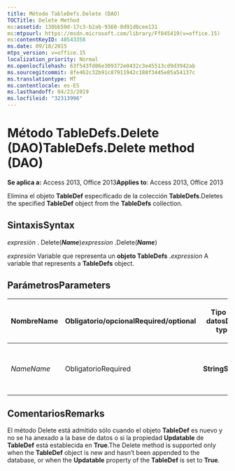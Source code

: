 ```yaml
---
title: Método TableDefs.Delete (DAO)
TOCTitle: Delete Method
ms:assetid: 130bb50d-17c3-b2ab-9360-0d91d0cee131
ms:mtpsurl: https://msdn.microsoft.com/library/Ff845419(v=office.15)
ms:contentKeyID: 48543358
ms.date: 09/18/2015
mtps_version: v=office.15
localization_priority: Normal
ms.openlocfilehash: 63f543fd86e309372e0432c3e45513cd9d3942ab
ms.sourcegitcommit: 8fe462c32b91c87911942c188f3445e85a54137c
ms.translationtype: MT
ms.contentlocale: es-ES
ms.lasthandoff: 04/23/2019
ms.locfileid: "32313996"
---
```

# <a name="tabledefsdelete-method-dao"></a><span data-ttu-id="aefc0-102">Método TableDefs.Delete (DAO)</span><span class="sxs-lookup"><span data-stu-id="aefc0-102">TableDefs.Delete method (DAO)</span></span>

<span data-ttu-id="aefc0-103">**Se aplica a:** Access 2013, Office 2013</span><span class="sxs-lookup"><span data-stu-id="aefc0-103">**Applies to**: Access 2013, Office 2013</span></span>

<span data-ttu-id="aefc0-104">Elimina el objeto **TableDef** especificado de la colección **TableDefs**.</span><span class="sxs-lookup"><span data-stu-id="aefc0-104">Deletes the specified **TableDef** object from the **TableDefs** collection.</span></span>

## <a name="syntax"></a><span data-ttu-id="aefc0-105">Sintaxis</span><span class="sxs-lookup"><span data-stu-id="aefc0-105">Syntax</span></span>

<span data-ttu-id="aefc0-106">*expresión* . Delete(***Name***)</span><span class="sxs-lookup"><span data-stu-id="aefc0-106">*expression* .Delete(***Name***)</span></span>

<span data-ttu-id="aefc0-107">*expresión* Variable que representa un **objeto TableDefs** .</span><span class="sxs-lookup"><span data-stu-id="aefc0-107">*expression* A variable that represents a **TableDefs** object.</span></span>

## <a name="parameters"></a><span data-ttu-id="aefc0-108">Parámetros</span><span class="sxs-lookup"><span data-stu-id="aefc0-108">Parameters</span></span>

<table>
<colgroup>
<col style="width: 25%" />
<col style="width: 25%" />
<col style="width: 25%" />
<col style="width: 25%" />
</colgroup>
<thead>
<tr class="header">
<th><p><span data-ttu-id="aefc0-109">Nombre</span><span class="sxs-lookup"><span data-stu-id="aefc0-109">Name</span></span></p></th>
<th><p><span data-ttu-id="aefc0-110">Obligatorio/opcional</span><span class="sxs-lookup"><span data-stu-id="aefc0-110">Required/optional</span></span></p></th>
<th><p><span data-ttu-id="aefc0-111">Tipo de datos</span><span class="sxs-lookup"><span data-stu-id="aefc0-111">Data type</span></span></p></th>
<th><p><span data-ttu-id="aefc0-112">Descripción</span><span class="sxs-lookup"><span data-stu-id="aefc0-112">Description</span></span></p></th>
</tr>
</thead>
<tbody>
<tr class="odd">
<td><p><span data-ttu-id="aefc0-113"><em>Name</em></span><span class="sxs-lookup"><span data-stu-id="aefc0-113"><em>Name</em></span></span></p></td>
<td><p><span data-ttu-id="aefc0-114">Obligatorio</span><span class="sxs-lookup"><span data-stu-id="aefc0-114">Required</span></span></p></td>
<td><p><span data-ttu-id="aefc0-115"><strong>String</strong></span><span class="sxs-lookup"><span data-stu-id="aefc0-115"><strong>String</strong></span></span></p></td>
<td><p><span data-ttu-id="aefc0-116">Nombre de TableDef que se debe eliminar.</span><span class="sxs-lookup"><span data-stu-id="aefc0-116">The name of the TableDef to delete.</span></span></p></td>
</tr>
</tbody>
</table>


## <a name="remarks"></a><span data-ttu-id="aefc0-117">Comentarios</span><span class="sxs-lookup"><span data-stu-id="aefc0-117">Remarks</span></span>

<span data-ttu-id="aefc0-118">El método Delete está admitido sólo cuando el objeto **TableDef** es nuevo y no se ha anexado a la base de datos o si la propiedad **Updatable** de **TableDef** está establecida en **True**.</span><span class="sxs-lookup"><span data-stu-id="aefc0-118">The Delete method is supported only when the **TableDef** object is new and hasn’t been appended to the database, or when the **Updatable** property of the **TableDef** is set to **True**.</span></span>

